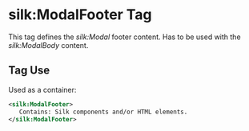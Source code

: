 # silk:ModalFooter Tag
This tag defines the *silk:Modal* footer content. Has to be used with the *silk:ModalBody* content.

## Tag Use
Used as a container:
```xml
<silk:ModalFooter>
   Contains: Silk components and/or HTML elements.
</silk:ModalFooter>
```
